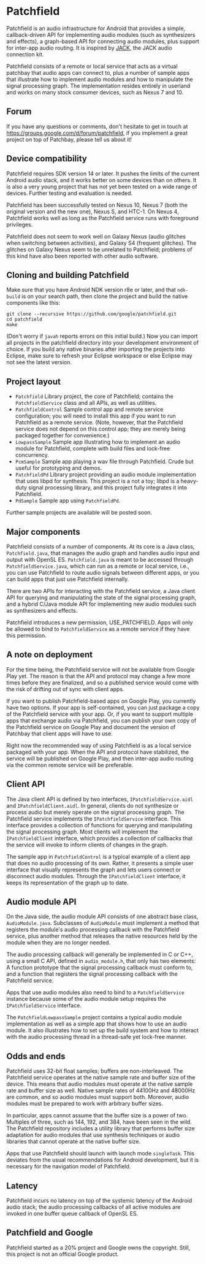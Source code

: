 Patchfield
==========

Patchfield is an audio infrastructure for Android that provides a simple,
callback-driven API for implementing audio modules (such as synthesizers and
effects), a graph-based API for connecting audio modules, plus support for
inter-app audio routing. It is inspired by [JACK](http://jackaudio.org "JACK"),
the JACK audio connection kit.

Patchfield consists of a remote or local service that acts as a virtual
patchbay that audio apps can connect to, plus a number of sample apps that
illustrate how to implement audio modules and how to manipulate the signal
processing graph. The implementation resides entirely in userland and works on
many stock consumer devices, such as Nexus 7 and 10.

Forum
-----

If you have any questions or comments, don't hesitate to get in touch at
https://groups.google.com/d/forum/patchfield, if you implement a great project
on top of Patchbay, please tell us about it!

Device compatibility
--------------------

Patchfield requires SDK version 14 or later. It pushes the limits of the
current Android audio stack, and it works better on some devices than on
others. It is also a very young project that has not yet been tested on a wide
range of devices. Further testing and evaluation is needed.

Patchfield has been successfully tested on Nexus 10, Nexus 7 (both the original
version and the new one), Nexus S, and HTC-1. On Nexus 4, Patchfield works
well as long as the Patchfield service runs with foreground privileges.

Patchfield does not seem to work well on Galaxy Nexus (audio glitches when
switching between activities), and Galaxy S4 (frequent glitches). The glitches
on Galaxy Nexus seem to be unrelated to Patchfield; problems of this kind have
also been reported with other audio software.

Cloning and building Patchfield
-------------------------------

Make sure that you have Android NDK version r8e or later, and that
``ndk-build`` is on your search path, then clone the project and build the
native components like this:

```
git clone --recursive https://github.com/google/patchfield.git
cd patchfield
make
```

(Don't worry if ``javah`` reports errors on this initial build.) Now you can
import all projects in the patchfield directory into your development
environment of choice. If you build any native binaries after importing the
projects into Eclipse, make sure to refresh your Eclipse workspace or else
Eclipse may not see the latest version.

Project layout
--------------

* ``Patchfield`` Library project, the core of Patchfield; contains the
  ``PatchfieldService`` class and all APIs, as well as utilities.
* ``PatchfieldControl`` Sample control app and remote service configuration; you
  will need to install this app if you want to run Patchfield as a remote
service. (Note, however, that the Patchfield service does not depend on this
control app; they are merely being packaged together for convenience.)
* ``LowpassSample`` Sample app illustrating how to implement an audio module
  for Patchfield, complete with build files and lock-free concurrency.
* ``PcmSample`` Sample app playing a wav file through Patchfield.  Crude but
  useful for prototyping and demos.
* ``PatchfieldPd`` Library project providing an audio module implementation
  that uses libpd for synthesis. This project is a not a toy; libpd is a
heavy-duty signal processing library, and this project fully integrates it into
Patchfield.
* ``PdSample`` Sample app using ``PatchfieldPd``.

Further sample projects are available will be posted soon.

Major components
----------------

Patchfield consists of a number of components. At its core is a Java class,
``Patchfield.java``, that manages the audio graph and handles audio input and
output with OpenSL ES. ``Patchfield.java`` is meant to be accessed through
``PatchfieldService.java``, which can run as a remote or local service, i.e.,
you can use Patchfield to route audio signals between different apps, or you
can build apps that just use Patchfield internally.

There are two APIs for interacting with the Patchfield service, a Java client
API for querying and manipulating the state of the signal processing graph, and
a hybrid C/Java module API for implementing new audio modules such as
synthesizers and effects.

Patchfield introduces a new permission, USE_PATCHFIELD. Apps will only be
allowed to bind to ``PatchfieldService`` as a remote service if they have this
permission.

A note on deployment
--------------------

For the time being, the Patchfield service will not be available from Google
Play yet. The reason is that the API and protocol may change a few more times
before they are finalized, and so a published service would come with the risk
of drifting out of sync with client apps.

If you want to publish Patchfield-based apps on Google Play, you currently have
two options. If your app is self-contained, you can just package a copy of the
Patchfield service with your app. Or, if you want to support multiple apps that
exchange audio via Patchfield, you can publish your own copy of the Patchfield
service on Google Play and document the version of Patchbay that client apps
will have to use.

Right now the recommended way of using Patchfield is as a local service
packaged with your app. When the API and protocol have stabilized, the service
will be published on Google Play, and then inter-app audio routing via the
common remote service will be preferable.

Client API
----------

The Java client API is defined by two interfaces, ``IPatchfieldService.aidl``
and ``IPatchfieldClient.aidl``. In general, clients do not synthesize or
process audio but merely operate on the signal processing graph. The Patchfield
service implements the ``IPatchfieldService`` interface. This interface
provides a collection of functions for querying and manipulating the signal
processing graph. Most clients will implement the ``IPatchfieldClient``
interface, which provides a collection of callbacks that the service will
invoke to inform clients of changes in the graph.

The sample app in ``PatchfieldControl`` is a typical example of a client app
that does no audio processing of its own. Rather, it presents a simple user
interface that visually represents the graph and lets users connect or
disconnect audio modules. Through the ``IPatchfieldClient`` interface, it keeps
its representation of the graph up to date.

Audio module API
----------------

On the Java side, the audio module API consists of one abstract base class,
``AudioModule.java``. Subclasses of ``AudioModule`` must implement a method
that registers the module's audio processing callback with the Patchfield
service, plus another method that releases the native resources held by the
module when they are no longer needed.

The audio processing callback will generally be implemented in C or C++, using
a small C API, defined in ``audio_module.h``, that only has two elements: A
function prototype that the signal processing callback must conform to, and a
function that registers the signal processing callback with the Patchfield
service.

Apps that use audio modules also need to bind to a ``PatchfieldService``
instance because some of the audio module setup requires the
``IPatchfieldService`` interface.

The ``PatchfieldLowpassSample`` project contains a typical audio module
implementation as well as a simple app that shows how to use an audio module.
It also illustrates how to set up the build system and how to interact with the
audio processing thread in a thread-safe yet lock-free manner.

Odds and ends
-------------

Patchfield uses 32-bit float samples; buffers are non-interleaved.  The
Patchfield service operates at the native sample rate and buffer size of the
device. This means that audio modules must operate at the native sample rate
and buffer size as well. Native sample rates of 44100Hz and 48000Hz are common,
and so audio modules must support both. Moreover, audio modules must be
prepared to work with arbitrary buffer sizes.

In particular, apps cannot assume that the buffer size is a power of two.
Multiples of three, such as 144, 192, and 384, have been seen in the wild. The
Patchfield repository includes a utility library that performs buffer size
adaptation for audio modules that use synthesis techniques or audio libraries
that cannot operate at the native buffer size.

Apps that use Patchfield should launch with launch mode ``singleTask``. This
deviates from the usual recommendations for Android development, but it is
necessary for the navigation model of Patchfield.

Latency
-------

Patchfield incurs no latency on top of the systemic latency of the Android audio
stack; the audio processing callbacks of all active modules are invoked in one
buffer queue callback of OpenSL ES.

Patchfield and Google
---------------------

Patchfield started as a 20% project and Google owns the copyright.  Still, this
project is not an official Google product.
